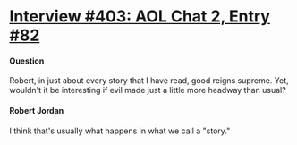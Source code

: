 # [Interview #403: AOL Chat 2, Entry #82](https://www.theoryland.com/intvmain.php?i=403#82)

#### Question

Robert, in just about every story that I have read, good reigns supreme. Yet, wouldn't it be interesting if evil made just a little more headway than usual?

#### Robert Jordan

I think that's usually what happens in what we call a "story."

